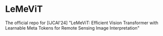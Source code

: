# LeMeViT
The official repo for [IJCAI'24] "LeMeViT: Efficient Vision Transformer with Learnable Meta Tokens for Remote Sensing Image Interpretation"
